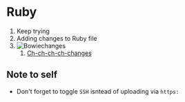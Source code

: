 # Ruby

1. Keep trying
1. Adding changes to Ruby file
1. ![Bowiechanges](https://user-images.githubusercontent.com/118634754/216691065-4cf5a94d-38b3-4ee0-a4bc-eb4e54dd15d8.jpg)
    1. [Ch-ch-ch-ch-changes](https://www.youtube.com/watch?v=4BgF7Y3q-as)

## Note to self
- Don't forget to toggle `SSH` isntead of uploading via `https:`